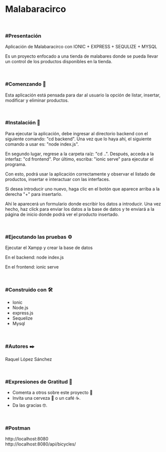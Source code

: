 <h1>Malabaracirco</h1>
<br>
<h3>#Presentación</h3>
<p>Aplicación de Malabaracirco con IONIC + EXPRESS + SEQULIZE + MYSQL</p>
<p>Es un proyecto enfocado a una tienda de malabares donde se pueda llevar un control de los productos disponibles en la tienda.</p>
<br>
<h3>#Comenzando 🚀</h3>
<p>Esta aplicación está pensada para dar al usuario la opción de listar, insertar, modificar y eliminar productos.</p>
<br>

<h3>#Instalación 🔧</h3>
<p>Para ejecutar la aplicación, debe ingresar al directorio backend con el siguiente comando: "cd backend". Una vez que lo haya ahí, el siguiente comando a usar es: "node index.js".</p>

<p>En segundo lugar, regrese a la carpeta raíz: "cd ..". Después, acceda a la interfaz: "cd frontend". Por último, escriba: "ionic serve" para ejecutar el programa.</p>

<p>Con esto, podrá usar la aplicación correctamente y observar el listado de productos, insertar e interactuar con las interfaces.</p>

<p>Si desea introducir uno nuevo, haga clic en el botón que aparece arriba a la derecha "+" para insertarlo.</p>

<p>Ahí le aparecerá un formulario donde escribir los datos a introducir. Una vez hecho, haz click para enviar los datos a la base de datos y te enviará a la página de inicio donde podrá ver el producto insertado.</p>

<br>

<h3>#Ejecutando las pruebas ⚙️</h3>
<p>Ejecutar el Xampp y crear la base de datos</p>
<p>En el backend: node index.js</p>
<p>En el frontend: ionic serve</p>

<br>

<h3>#Construido con 🛠️</h3>
<ul>
<li>Ionic</li>
<li>Node.js</li>
<li>express.js</li>
<li>Sequelize</li>
<li>Mysql </li>
</ul>

<br>

<h3>#Autores ✒️</h3>
<p>Raquel López Sánchez</p>

<br>

<h3>#Expresiones de Gratitud 🎁</h3>
<ul>
<li>Comenta a otros sobre este proyecto 📢</li>
<li>Invita una cerveza 🍺 o un café ☕.</li>
<li>Da las gracias 🤓.</li>
</ul>

<br>

<h3>#Postman</h3>

http://localhost:8080
<br>
http://localhost:8080/api/bicycles/


